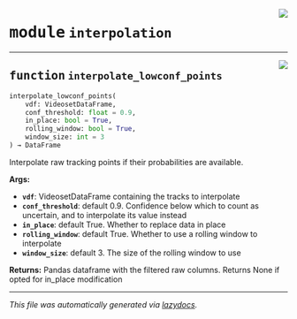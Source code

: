 <!-- markdownlint-disable -->

<a href="https://github.com/benlansdell/behaveml/blob/master/behaveml/interpolation.py#L0"><img align="right" style="float:right;" src="https://img.shields.io/badge/-source-cccccc?style=flat-square"></a>

# <kbd>module</kbd> `interpolation`





---

<a href="https://github.com/benlansdell/behaveml/blob/master/behaveml/interpolation.py#L5"><img align="right" style="float:right;" src="https://img.shields.io/badge/-source-cccccc?style=flat-square"></a>

## <kbd>function</kbd> `interpolate_lowconf_points`

```python
interpolate_lowconf_points(
    vdf: VideosetDataFrame,
    conf_threshold: float = 0.9,
    in_place: bool = True,
    rolling_window: bool = True,
    window_size: int = 3
) → DataFrame
```

Interpolate raw tracking points if their probabilities are available. 



**Args:**
 
 - <b>`vdf`</b>:  VideosetDataFrame containing the tracks to interpolate 
 - <b>`conf_threshold`</b>:  default 0.9. Confidence below which to count as uncertain, and to interpolate its value instead 
 - <b>`in_place`</b>:  default True. Whether to replace data in place 
 - <b>`rolling_window`</b>:  default True. Whether to use a rolling window to interpolate 
 - <b>`window_size`</b>:  default 3. The size of the rolling window to use 



**Returns:**
 Pandas dataframe with the filtered raw columns. Returns None if opted for in_place modification 




---

_This file was automatically generated via [lazydocs](https://github.com/ml-tooling/lazydocs)._
